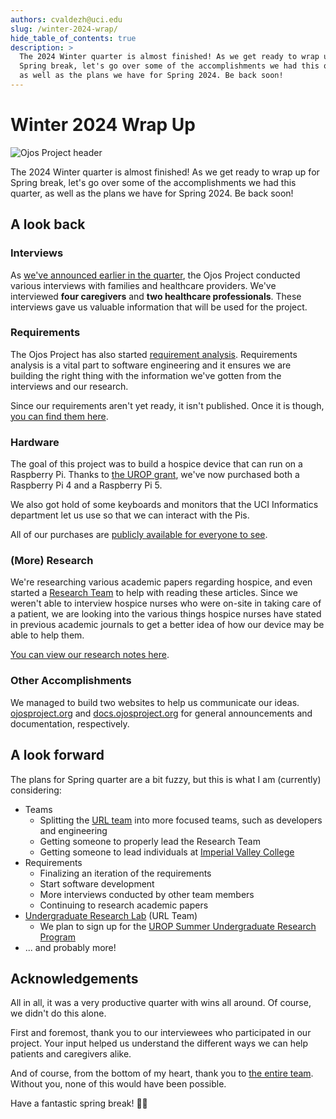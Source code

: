 ```yaml
---
authors: cvaldezh@uci.edu
slug: /winter-2024-wrap/
hide_table_of_contents: true
description: >
  The 2024 Winter quarter is almost finished! As we get ready to wrap up for
  Spring break, let's go over some of the accomplishments we had this quarter,
  as well as the plans we have for Spring 2024. Be back soon!
---
```

# Winter 2024 Wrap Up

![Ojos Project header](https://docs.ojosproject.org/images/header.png)

The 2024 Winter quarter is almost finished! As we get ready to wrap up for Spring break, let's go over some of the accomplishments we had this quarter, as well as the plans we have for Spring 2024. Be back soon!

<!-- truncate -->

## A look back

### Interviews

As [we've announced earlier in the quarter](/news/1706645600/),
the Ojos Project conducted various interviews with families and healthcare
providers. We've interviewed **four caregivers** and **two healthcare
professionals**. These interviews gave us valuable information that will be
used for the project.

### Requirements

The Ojos Project has also started [requirement analysis](https://en.wikipedia.org/wiki/Requirements_analysis).
Requirements analysis is a vital part to software engineering and it ensures we
are building the right thing with the information we've gotten from the
interviews and our research.

Since our requirements aren't yet ready, it isn't published. Once it is though,
[you can find them here](https://docs.ojosproject.org/teams/url/requirements/).

### Hardware

The goal of this project was to build a hospice device that can run on a
Raspberry Pi. Thanks to
[the UROP grant](/news/urop-and-finances/), we've now
purchased both a Raspberry Pi 4 and a Raspberry Pi 5.

We also got hold of some keyboards and monitors that the UCI Informatics
department let us use so that we can interact with the Pis.

All of our purchases are
[publicly available for everyone to see](https://docs.google.com/spreadsheets/d/1W9qHV4Bm3wPtvsBWxmY4jpJY9JbhpSFIvcgRSFbrr78/).

### (More) Research

We're researching various academic papers regarding hospice, and even started
a [Research Team](https://docs.ojosproject.org/teams/research/) to help with
reading these articles. Since we weren't able to interview hospice nurses who
were on-site in taking care of a patient, we are looking into the various
things hospice nurses have stated in previous academic journals to get a better
idea of how our device may be able to help them.

[You can view our research notes here](https://docs.ojosproject.org/teams/research/).

### Other Accomplishments

We managed to build two websites to help us communicate our ideas.
[ojosproject.org](https://ojosproject.org/) and
[docs.ojosproject.org](https://docs.ojosproject.org/) for general announcements
and documentation, respectively.

## A look forward

The plans for Spring quarter are a bit fuzzy, but this is what I am (currently)
considering:

- Teams
  - Splitting the [URL team](https://docs.ojosproject.org/teams/url/) into more
    focused teams, such as developers and engineering
  - Getting someone to properly lead the Research Team
  - Getting someone to lead individuals at [Imperial Valley College](https://imperial.edu/)
- Requirements
  - Finalizing an iteration of the requirements
  - Start software development
  - More interviews conducted by other team members
  - Continuing to research academic papers
- [Undergraduate Research Lab](https://markbaldw.in/url/) (URL Team)
  - We plan to sign up for the
    [UROP Summer Undergraduate Research Program](https://urop.uci.edu/urop-opportunities/#surp)
- ... and probably more!

## Acknowledgements

All in all, it was a very productive quarter with wins all around. Of course,
we didn't do this alone.

First and foremost, thank you to our interviewees who participated in our
project. Your input helped us understand the different ways we can help patients
and caregivers alike.

And of course, from the bottom of my heart, thank you to
[the entire team](https://ojosproject.org/#team). Without you, none of this
would have been possible.

Have a fantastic spring break! 👋🏽
